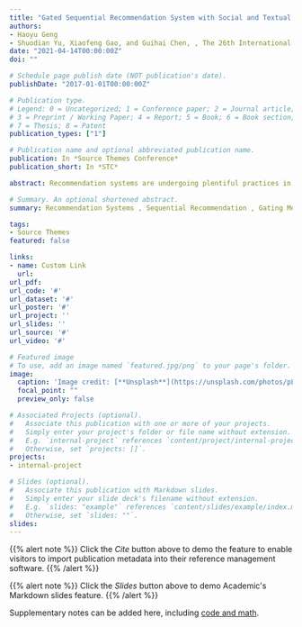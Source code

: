 ```yaml
---
title: "Gated Sequential Recommendation System with Social and Textual Information under Dynamic Contexts"
authors:
- Haoyu Geng
- Shuodian Yu, Xiaofeng Gao, and Guihai Chen, , The 26th International Conference on Database Systems for Advanced Applications (DASFAA), Taipei, Taiwan, April 11-14, 2021
date: "2021-04-14T00:00:00Z"
doi: ""

# Schedule page publish date (NOT publication's date).
publishDate: "2017-01-01T00:00:00Z"

# Publication type.
# Legend: 0 = Uncategorized; 1 = Conference paper; 2 = Journal article;
# 3 = Preprint / Working Paper; 4 = Report; 5 = Book; 6 = Book section;
# 7 = Thesis; 8 = Patent
publication_types: ["1"]

# Publication name and optional abbreviated publication name.
publication: In *Source Themes Conference*
publication_short: In *STC*

abstract: Recommendation systems are undergoing plentiful practices in research and industry to improve consumers' satisfaction.  In recent years, many research papers leverage abundant data from heterogeneous information sources to grasp diverse preferences and improve overall accuracy. Some noticeable papers proposed to extract users' preference from information along with ratings such as reviews or social relations. However, their combinations are generally static and less expressive without considerations on dynamic contexts in users' purchases and choices. In this paper, we propose  Heterogeneous Information Sequential Recommendation System (HISR), a dual-GRU structure that builds the sequential dynamics behind the customer behaviors, and combines preference features from review text and social attentional relations under dynamics contexts.  A novel gating layer is applied to dynamically select and explicitly combine two views of data. Moreover, in social attention module, temporal textual information is brought in as a clue to dynamically select friends that are helpful for contextual purchase intentions as an implicit combination. We validate our proposed method on two large subsets of real-world local business dataset Yelp, and our method outperforms the state of the art methods on related tasks including social, sequential and heterogeneous recommendations. 

# Summary. An optional shortened abstract.
summary: Recommendation Systems , Sequential Recommendation , Gating Mechanism

tags:
- Source Themes
featured: false

links:
- name: Custom Link
  url: 
url_pdf: 
url_code: '#'
url_dataset: '#'
url_poster: '#'
url_project: ''
url_slides: ''
url_source: '#'
url_video: '#'

# Featured image
# To use, add an image named `featured.jpg/png` to your page's folder. 
image:
  caption: 'Image credit: [**Unsplash**](https://unsplash.com/photos/pLCdAaMFLTE)'
  focal_point: ""
  preview_only: false

# Associated Projects (optional).
#   Associate this publication with one or more of your projects.
#   Simply enter your project's folder or file name without extension.
#   E.g. `internal-project` references `content/project/internal-project/index.md`.
#   Otherwise, set `projects: []`.
projects:
- internal-project

# Slides (optional).
#   Associate this publication with Markdown slides.
#   Simply enter your slide deck's filename without extension.
#   E.g. `slides: "example"` references `content/slides/example/index.md`.
#   Otherwise, set `slides: ""`.
slides: 
---
```


{{% alert note %}}
Click the *Cite* button above to demo the feature to enable visitors to import publication metadata into their reference management software.
{{% /alert %}}

{{% alert note %}}
Click the *Slides* button above to demo Academic's Markdown slides feature.
{{% /alert %}}

Supplementary notes can be added here, including [code and math](https://sourcethemes.com/academic/docs/writing-markdown-latex/).

